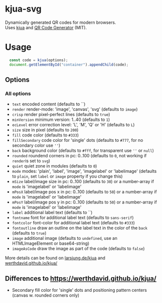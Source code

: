 

# kjua-svg

Dynamically generated QR codes for modern browsers.  
Uses [kjua](https://github.com/lrsjng/kjua) and
[QR Code Generator](https://github.com/kazuhikoarase/qrcode-generator) (MIT).

# Usage

```javascript
  const code = kjua(options);
  document.getElementById("container").appendChild(code);
```

## Options

### All options

* `text` encoded content (defaults to ``)
* `render` render-mode: 'image', 'canvas', 'svg' (defaults to `image`)
* `crisp` render pixel-perfect lines (defaults to `true`)
* `minVersion` minimum version: 1..40 (defaults to `1`)
* `ecLevel` error correction level: 'L', 'M', 'Q' or 'H' (defaults to `L`)
* `size` size in pixel (defaults to `200`)
* `fill` code color (defaults to `#333`)
* `fillSecondary` code color for 'single' dots (defaults to `#777`, for no secondary color use `''`)
* `back` background color (defaults to `#fff`, for transparent use `''` or `null`)
* `rounded` roundend corners in pc: 0..100 (defaults to `0`, not working if `render`is set to `svg`)
* `quiet` quiet zone in modules (defaults to `0`)
* `mode` modes: 'plain', 'label', 'image', 'imagelabel' or 'labelimage' (defaults to `plain`, set `label` or `image` property if you change this)
* `mSize` label/image size in pc: 0..100 (defaults to `30`) or a number-array if `mode` is 'imagelabel' or 'labelimage'
* `mPosX` label/image pos x in pc: 0..100 (defaults to `50`) or a number-array if `mode` is 'imagelabel' or 'labelimage'
* `mPosY` label/image pos y in pc: 0..100 (defaults to `50`) or a number-array if `mode` is 'imagelabel' or 'labelimage'
* `label` additional label text (defaults to ``)
* `fontname` font for additional label text (defaults to `sans-serif`)
* `fontcolor` font-color for additional label text (defaults to `#333`)
* `fontoutline` draw an outline on the label text in the color of the `back` (defaults to `true`)
* `image` additional image (defaults to `undefined`, use an HTMLImageElement or base64-string)
* `imageAsCode` draw the image as part of the code (defaults to `false`)

More details can be found on [larsjung.de/kjua](https://larsjung.de/kjua/) and [werthdavid.github.io/kjua/](https://werthdavid.github.io/kjua/)

## Differences to https://werthdavid.github.io/kjua/

* Secondary fill color for 'single' dots and positioning pattern centers (canvas w. rounded corners only)
